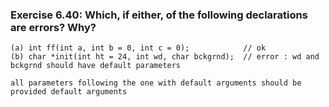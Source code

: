### Exercise 6.40: Which, if either, of the following declarations are errors? Why?
    (a) int ff(int a, int b = 0, int c = 0);            // ok 
    (b) char *init(int ht = 24, int wd, char bckgrnd);  // error : wd and bckgrnd should have default parameters

    all parameters following the one with default arguments should be provided default arguments

    
